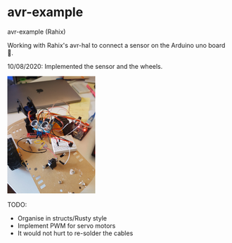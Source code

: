 # avr-example
avr-example (Rahix)

Working with Rahix's avr-hal to connect a sensor on the Arduino uno board 📡.

10/08/2020:
Implemented the sensor and the wheels.

<img src="robot.jpg" width="200" />

TODO:
- Organise in structs/Rusty style
- Implement PWM for servo motors
- It would not hurt to re-solder the cables
